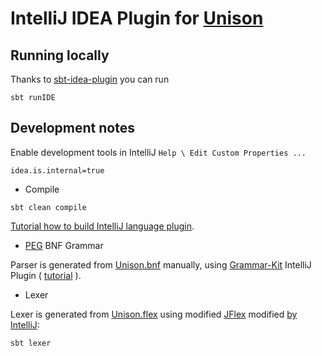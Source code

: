 # IntelliJ IDEA Plugin for [Unison](https://www.unison-lang.org/)

## Running locally

Thanks to [sbt-idea-plugin](https://github.com/JetBrains/sbt-idea-plugin) you can run

```shell
sbt runIDE
```

## Development notes

Enable development tools in IntelliJ `Help \ Edit Custom Properties ...`
```properties
idea.is.internal=true
```

* Compile

```shell
sbt clean compile
```

[Tutorial how to build IntelliJ language plugin](https://plugins.jetbrains.com/docs/intellij/custom-language-support-tutorial.html).

* [PEG](https://en.wikipedia.org/wiki/Parsing_expression_grammar) BNF Grammar

Parser is generated from [Unison.bnf](./src/main/scala/intellij/unison/language/Unison.bnf)
manually, using [Grammar-Kit](https://github.com/JetBrains/Grammar-Kit) IntelliJ Plugin
( [tutorial](https://github.com/JetBrains/Grammar-Kit/blob/master/TUTORIAL.md) ).

* Lexer

Lexer is generated from [Unison.flex](./intellij/unison/language/Unison.flex) using modified [JFlex](https://www.jflex.de/) modified [by IntelliJ](https://github.com/JetBrains/intellij-deps-jflex):
```shell
sbt lexer
```
